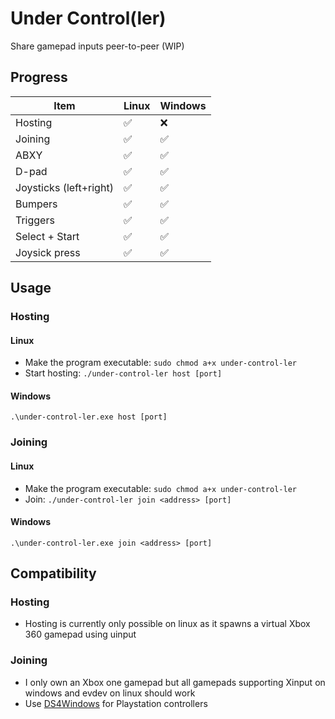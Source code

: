 # Under Control(ler)
Share gamepad inputs peer-to-peer (WIP)
## Progress
| Item | Linux | Windows
|-------|-------|-------
| Hosting | ✅ | ❌
| Joining | ✅ | ✅
| ABXY | ✅ | ✅
| D-pad | ✅ | ✅
| Joysticks (left+right) | ✅ | ✅
| Bumpers | ✅ | ✅
| Triggers | ✅ | ✅
| Select + Start | ✅ | ✅
| Joysick press | ✅ | ✅
## Usage
### Hosting
#### Linux
- Make the program executable: `sudo chmod a+x under-control-ler`
- Start hosting: `./under-control-ler host [port]`
#### Windows
`.\under-control-ler.exe host [port]`
### Joining
#### Linux
- Make the program executable: `sudo chmod a+x under-control-ler`
- Join: `./under-control-ler join <address> [port]`
#### Windows
`.\under-control-ler.exe join <address> [port]`
## Compatibility
### Hosting
- Hosting is currently only possible on linux as it spawns a virtual Xbox 360 gamepad using uinput
### Joining
- I only own an Xbox one gamepad but all gamepads supporting Xinput on windows and evdev on linux should work
- Use [DS4Windows](https://github.com/Ryochan7/DS4Windows/releases) for Playstation controllers
